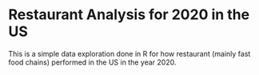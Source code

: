 # Restaurant Analysis for 2020 in the US

This is a simple data exploration done in R for how restaurant (mainly fast food chains) performed in the US in the year 2020. 
